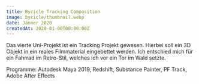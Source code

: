 ```yaml
---
title: Bycicle Tracking Composition
image: bycicle/thumbnail.webp
date: Jänner 2020
createdAt: 2020-01-00T00:00:00Z
---
```


Das vierte Uni-Projekt ist ein Tracking Projekt gewesen.
Hierbei soll ein 3D Objekt in ein reales Filmmaterial eingebettet werden.
Ich entschied mich für ein Fahrrad im Retro-Stil, welches ich vor ein Tor im Wald setzte.

Programme: Autodesk Maya 2019, Redshift, Substance Painter, PF Track, Adobe After Effects

<asset-video src="bycicle/splitscreen.mp4"></asset-video>

<asset-image src="bycicle/front.jpg" alt="Bycicle Front"></asset-image>
<asset-image src="bycicle/rear.jpg" alt="Bycicle Rear"></asset-image>
<asset-image src="bycicle/top.jpg" alt="Bycicle Top"></asset-image>
